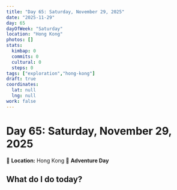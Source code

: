 ```yaml
---
title: "Day 65: Saturday, November 29, 2025"
date: "2025-11-29"
day: 65
dayOfWeek: "Saturday"
location: "Hong Kong"
photos: []
stats:
  kimbap: 0
  commits: 0
  cultural: 0
  steps: 0
tags: ["exploration","hong-kong"]
draft: true
coordinates:
  lat: null
  lng: null
work: false
---
```

# Day 65: Saturday, November 29, 2025

📍 **Location:** Hong Kong
🎒 **Adventure Day**

## What do I do today?


